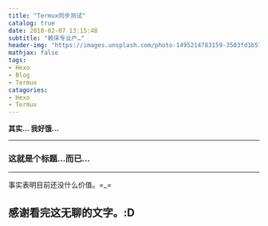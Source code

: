 ```yaml
---
title: "Termux同步测试"
catalog: true
date: 2018-02-07 13:15:48
subtitle: "赖床专业户…"
header-img: "https://images.unsplash.com/photo-1495214783159-3503fd1b572d?ixlib=rb-0.3.5&s=b2f8991c8bfaac59a8d115930d9c12cd&auto=format&fit=crop&w=2250&q=80 "
mathjax: false
tags:
- Hexo
- Blog
- Termux
catagories:
- Hexo
- Termux
---
```


**其实…
  我好饿…**

---

### 这就是个标题…而已…

---

事实表明目前还没什么价值。=_=

## 感谢看完这无聊的文字。:D

